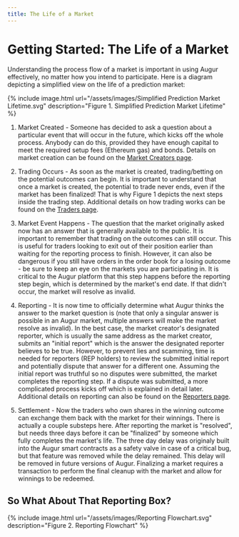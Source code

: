 ```yaml
---
title: The Life of a Market
---
```


# Getting Started: The Life of a Market

Understanding the process flow of a market is important in using Augur effectively, no matter how you intend to participate. Here is a diagram depicting a simplified view on the life of a prediction market:

<div class="center">
{% include image.html url="/assets/images/Simplified Prediction Market Lifetime.svg" description="Figure 1. Simplified Prediction Market Lifetime" %}
</div>

1. Market Created - Someone has decided to ask a question about a particular event that will occur in the future, which kicks off the whole process. Anybody can do this, provided they have enough capital to meet the required setup fees (Ethereum gas) and bonds. Details on market creation can be found on the [Market Creators page](https://augur.guide/2-market-creators.html).

2. Trading Occurs - As soon as the market is created, trading/betting on the potential outcomes can begin. It is important to understand that once a market is created, the potential to trade never ends, even if the market has been finalized! That is why Figure 1 depicts the next steps inside the trading step. Additional details on how trading works can be found on the [Traders page](https://augur.guide/3-traders.html).

3. Market Event Happens - The question that the market originally asked now has an answer that is generally available to the public. It is important to remember that trading on the outcomes can still occur. This is useful for traders looking to exit out of their position earlier than waiting for the reporting process to finish. However, it can also be dangerous if you still have orders in the order book for a losing outcome - be sure to keep an eye on the markets you are participating in. It is critical to the Augur platform that this step happens before the reporting step begin, which is determined by the market's end date. If that didn't occur, the market will resolve as invalid.

4. Reporting - It is now time to officially determine what Augur thinks the answer to the market question is (note that only a singular answer is possible in an Augur market, multiple answers will make the market resolve as invalid). In the best case, the market creator's designated reporter, which is usually the same address as the market creator, submits an "initial report" which is the answer the designated reporter believes to be true. However, to prevent lies and scamming, time is needed for reporters (REP holders) to review the submitted initial report and potentially dispute that answer for a different one. Assuming the initial report was truthful so no disputes were submitted, the market completes the reporting step. If a dispute was submitted, a more complicated process kicks off which is explained in detail later. Additional details on reporting can also be found on the [Reporters page](https://augur.guide/4-reporters.html).

5. Settlement - Now the traders who own shares in the winning outcome can exchange them back with the market for their winnings. There is actually a couple substeps here. After reporting the market is "resolved", but needs three days before it can be "finalized" by someone which fully completes the market's life. The three day delay was originaly built into the Augur smart contracts as a safety valve in case of a critical bug, but that feature was removed while the delay remained. This delay will be removed in future versions of Augur. Finalizing a market requires a transaction to perform the final cleanup with the market and allow for winnings to be redeemed.

## So What About That Reporting Box?

<div class="center">
{% include image.html url="/assets/images/Reporting Flowchart.svg" description="Figure 2. Reporting Flowchart" %}
</div>

